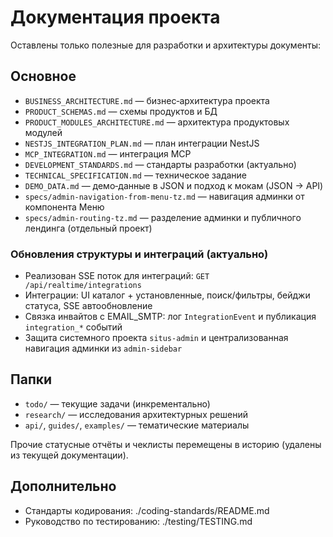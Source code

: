 # Документация проекта

Оставлены только полезные для разработки и архитектуры документы:

## Основное
- `BUSINESS_ARCHITECTURE.md` — бизнес‑архитектура проекта
- `PRODUCT_SCHEMAS.md` — схемы продуктов и БД
- `PRODUCT_MODULES_ARCHITECTURE.md` — архитектура продуктовых модулей
- `NESTJS_INTEGRATION_PLAN.md` — план интеграции NestJS
- `MCP_INTEGRATION.md` — интеграция MCP
- `DEVELOPMENT_STANDARDS.md` — стандарты разработки (актуально)
- `TECHNICAL_SPECIFICATION.md` — техническое задание
- `DEMO_DATA.md` — демо‑данные в JSON и подход к мокам (JSON → API)
- `specs/admin-navigation-from-menu-tz.md` — навигация админки от компонента Меню
- `specs/admin-routing-tz.md` — разделение админки и публичного лендинга (отдельный проект)

### Обновления структуры и интеграций (актуально)
- Реализован SSE поток для интеграций: `GET /api/realtime/integrations`
- Интеграции: UI каталог + установленные, поиск/фильтры, бейджи статуса, SSE автообновление
- Связка инвайтов с EMAIL_SMTP: лог `IntegrationEvent` и публикация `integration_*` событий
- Защита системного проекта `situs-admin` и централизованная навигация админки из `admin-sidebar`

## Папки
- `todo/` — текущие задачи (инкрементально)
- `research/` — исследования архитектурных решений
- `api/`, `guides/`, `examples/` — тематические материалы

Прочие статусные отчёты и чеклисты перемещены в историю (удалены из текущей документации).

## Дополнительно
- Стандарты кодирования: ./coding-standards/README.md
- Руководство по тестированию: ./testing/TESTING.md
